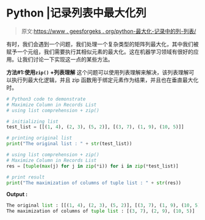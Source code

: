 # Python |记录列表中最大化列

> 原文:[https://www . geesforgeks . org/python-最大化-记录中的列-列表/](https://www.geeksforgeeks.org/python-maximize-column-in-records-list/)

有时，我们会遇到一个问题，我们处理一个复杂类型的矩阵列最大化，其中我们被赋予一个元组，我们需要执行其相似元素的最大化。这在机器学习领域有很好的应用。让我们讨论一下实现这一点的某些方法。

**方法#1:使用`zip()` +列表理解**
这个问题可以使用列表理解来解决，该列表理解可以执行列最大化逻辑，并且 zip 函数用于绑定元素作为结果，并且也在垂直最大化时。

```py
# Python3 code to demonstrate
# Maximize Column in Records List
# using list comprehension + zip()

# initializing list 
test_list = [[(1, 4), (2, 3), (5, 2)], [(3, 7), (1, 9), (10, 5)]]

# printing original list
print("The original list : " + str(test_list))

# using list comprehension + zip()
# Maximize Column in Records List
res = [tuple(max(j) for j in zip(*i)) for i in zip(*test_list)]

# print result
print("The maximization of columns of tuple list : " + str(res))
```

**Output :**

```py
The original list : [[(1, 4), (2, 3), (5, 2)], [(3, 7), (1, 9), (10, 5)]]
The maximization of columns of tuple list : [(3, 7), (2, 9), (10, 5)]

```